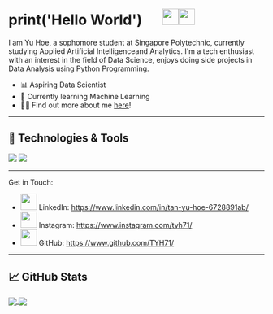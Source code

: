 # print('Hello World')&nbsp;&nbsp;&nbsp;&nbsp;&nbsp;&nbsp;<img src="https://raw.githubusercontent.com/MartinHeinz/MartinHeinz/master/wave.gif" width="32px"><img src="https://media.tenor.com/images/9d8210d2094d9eea0010ca67d0cfbe62/tenor.gif" width="32px">


I am Yu Hoe, a sophomore student at Singapore Polytechnic, currently studying Applied Artificial Intelligenceand Analytics. I'm a tech enthusiast with an interest in the field of Data Science, enjoys doing side projects in Data Analysis using Python Programming.

- 📊 Aspiring Data Scientist
- 🦾 Currently learning Machine Learning
- 🧑‍💻 Find out more about me <a href="https://linktr.ee/TYH71">here</a>!

---

## 🔧 Technologies & Tools
![](https://img.shields.io/badge/Code-Python-informational?style=flat&logo=python&logoColor=white&color=2bbc8a)
![](https://img.shields.io/badge/Code-JavaScript-informational?style=flat&logo=javascript&logoColor=white&color=2bbc8a)

---

Get in Touch:

- <img src="https://assets.production.linktr.ee/8b7dbe35987a2ad2875a4ae7903ce0490df95d32/icons/tabler-icons/brand-linkedin.svg" width="32px"/> LinkedIn: https://www.linkedin.com/in/tan-yu-hoe-6728891ab/
- <img src="https://assets.production.linktr.ee/8b7dbe35987a2ad2875a4ae7903ce0490df95d32/icons/tabler-icons/brand-instagram.svg" width="32px"/> Instagram: https://www.instagram.com/tyh71/
- <img src="https://assets.production.linktr.ee/8b7dbe35987a2ad2875a4ae7903ce0490df95d32/icons/tabler-icons/brand-github.svg" width="32px"/> GitHub: https://www.github.com/TYH71/

---

## &#x1f4c8; GitHub Stats 

<a href="https://github.com/TYH71/TYH71">
  <img align="center" src="https://github-readme-stats.vercel.app/api?username=TYH71&show_icons=True&theme=cobalt" />
</a>
<a href="https://github.com/TYH71/TYH71">
  <img align="center" src="https://github-readme-stats.vercel.app/api/top-langs/?username=TYH71&show_icons=true&theme=cobalt" />
</a>

